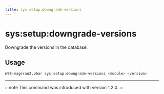 ```yaml
---
title: sys:setup:downgrade-versions
---
```


# sys:setup:downgrade-versions

Downgrade the versions in the database.

## Usage
```sh
n98-magerun2.phar sys:setup:downgrade-versions <module> <version>
```


---

:::note
This command was introduced with version 1.2.0.
:::
